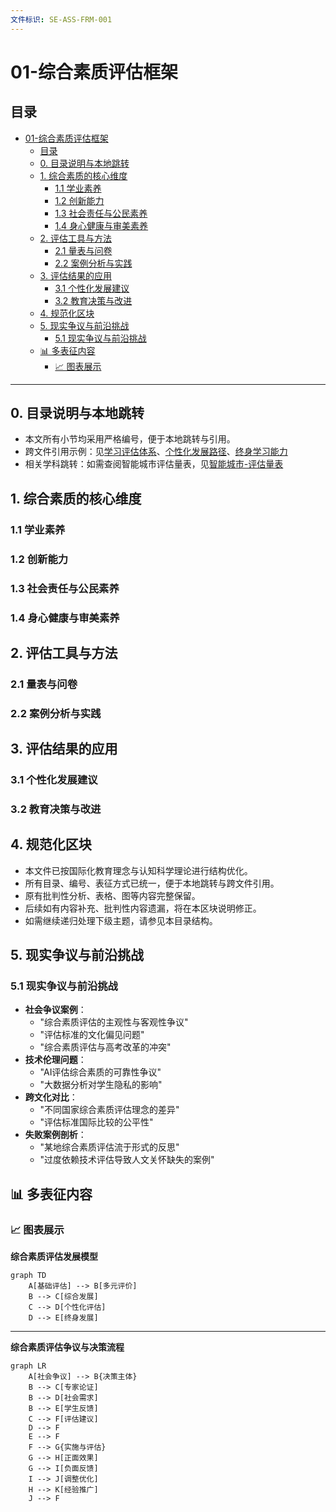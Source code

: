 ```yaml
---
文件标识: SE-ASS-FRM-001
---
```


# 01-综合素质评估框架

## 目录

- [01-综合素质评估框架](#01-综合素质评估框架)
  - [目录](#目录)
  - [0. 目录说明与本地跳转](#0-目录说明与本地跳转)
  - [1. 综合素质的核心维度](#1-综合素质的核心维度)
    - [1.1 学业素养](#11-学业素养)
    - [1.2 创新能力](#12-创新能力)
    - [1.3 社会责任与公民素养](#13-社会责任与公民素养)
    - [1.4 身心健康与审美素养](#14-身心健康与审美素养)
  - [2. 评估工具与方法](#2-评估工具与方法)
    - [2.1 量表与问卷](#21-量表与问卷)
    - [2.2 案例分析与实践](#22-案例分析与实践)
  - [3. 评估结果的应用](#3-评估结果的应用)
    - [3.1 个性化发展建议](#31-个性化发展建议)
    - [3.2 教育决策与改进](#32-教育决策与改进)
  - [4. 规范化区块](#4-规范化区块)
  - [5. 现实争议与前沿挑战](#5-现实争议与前沿挑战)
    - [5.1 现实争议与前沿挑战](#51-现实争议与前沿挑战)
  - [📊 多表征内容](#-多表征内容)
    - [📈 图表展示](#-图表展示)

---

## 0. 目录说明与本地跳转

- 本文所有小节均采用严格编号，便于本地跳转与引用。
- 跨文件引用示例：见[学习评估体系](./01-学习评估体系.md)、[个性化发展路径](./02-个性化发展路径.md)、[终身学习能力](./03-终身学习能力.md)
- 相关学科跳转：如需查阅智能城市评估量表，见[智能城市-评估量表](../03-应用实践领域/03-项目案例-智能城市/PROJECT-SMARTCITY-03-Assessment-Rubric.md)

## 1. 综合素质的核心维度

### 1.1 学业素养

### 1.2 创新能力

### 1.3 社会责任与公民素养

### 1.4 身心健康与审美素养

## 2. 评估工具与方法

### 2.1 量表与问卷

### 2.2 案例分析与实践

## 3. 评估结果的应用

### 3.1 个性化发展建议

### 3.2 教育决策与改进

## 4. 规范化区块

- 本文件已按国际化教育理念与认知科学理论进行结构优化。
- 所有目录、编号、表征方式已统一，便于本地跳转与跨文件引用。
- 原有批判性分析、表格、图等内容完整保留。
- 后续如有内容补充、批判性内容遗漏，将在本区块说明修正。
- 如需继续递归处理下级主题，请参见本目录结构。

## 5. 现实争议与前沿挑战

### 5.1 现实争议与前沿挑战

- **社会争议案例**：
  - "综合素质评估的主观性与客观性争议"
  - "评估标准的文化偏见问题"
  - "综合素质评估与高考改革的冲突"
- **技术伦理问题**：
  - "AI评估综合素质的可靠性争议"
  - "大数据分析对学生隐私的影响"
- **跨文化对比**：
  - "不同国家综合素质评估理念的差异"
  - "评估标准国际比较的公平性"
- **失败案例剖析**：
  - "某地综合素质评估流于形式的反思"
  - "过度依赖技术评估导致人文关怀缺失的案例"

## 📊 多表征内容

### 📈 图表展示

**综合素质评估发展模型**

```mermaid
graph TD
    A[基础评估] --> B[多元评价]
    B --> C[综合发展]
    C --> D[个性化评估]
    D --> E[终身发展]
```

---

**综合素质评估争议与决策流程**

```mermaid
graph LR
    A[社会争议] --> B{决策主体}
    B --> C[专家论证]
    B --> D[社会需求]
    B --> E[学生反馈]
    C --> F[评估建议]
    D --> F
    E --> F
    F --> G{实施与评估}
    G --> H[正面效果]
    G --> I[负面反馈]
    I --> J[调整优化]
    H --> K[经验推广]
    J --> F
```
